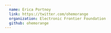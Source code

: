 ```yaml
---
  name: Erica Portnoy
  link: https://twitter.com/ohemorange
  organization: Electronic Frontier Foundation
  github: ohemorange
---
```

